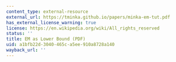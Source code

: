 ```yaml
---
content_type: external-resource
external_url: https://tminka.github.io/papers/minka-em-tut.pdf
has_external_license_warning: true
license: https://en.wikipedia.org/wiki/All_rights_reserved
status: ''
title: EM as Lower Bound (PDF)
uid: a1bfb22d-3040-465c-a5ee-910a8728a140
wayback_url: ''
---
```

